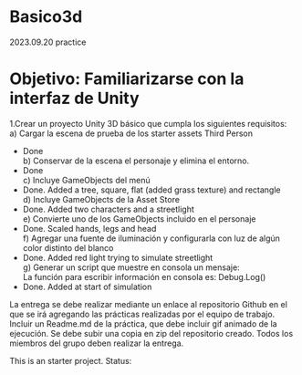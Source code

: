 # Basico3d
 2023.09.20 practice

<h1>Objetivo: Familiarizarse con la interfaz de Unity</h1>

1.Crear un proyecto Unity 3D básico que cumpla los siguientes requisitos:</br>
  a) Cargar la escena de prueba de los starter assets Third Person </br>
  - Done</br>
  b) Conservar de la escena el personaje y elimina el entorno.</br>
  - Done</br>
  c)  Incluye GameObjects del menú</br>
  - Done. Added a tree, square, flat (added grass texture) and rectangle</br>
  d) Incluye GameObjects de la Asset Store</br>
  - Done. Added two characters and a streetlight</br>
  e) Convierte uno de los GameObjects incluido en el personaje  </br>
  - Done. Scaled hands, legs and head</br>
  f) Agregar una fuente de iluminación y configurarla con luz de algún color distinto del blanco</br>
  - Done. Added red light trying to simulate streetlight</br>
  g) Generar un script que muestre en consola un mensaje: </br>
     La función para escribir información en consola es: Debug.Log()</br>
  - Done. Added at start of simulation</br>

La entrega se debe realizar mediante un enlace al repositorio Github en el que se irá agregando las prácticas realizadas por el equipo de trabajo. Incluir un Readme.md de la práctica, que debe incluir gif animado de la ejecución. Se debe subir una copia en zip del repositorio creado. Todos los miembros del grupo deben realizar la entrega.</br>

This is an starter project. Status:</br>







